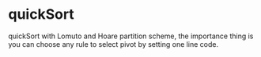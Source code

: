 # quickSort
quickSort with Lomuto and Hoare partition scheme, the importance thing is you can choose any rule to select pivot by setting one line code.
